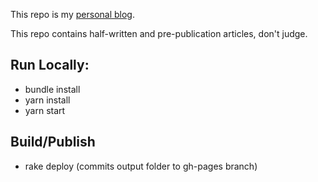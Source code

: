 This repo is my [personal blog](http://blog.tracefunc.com).

This repo contains half-written and pre-publication articles, don't judge.

## Run Locally:

- bundle install
- yarn install
- yarn start

## Build/Publish

- rake deploy (commits output folder to gh-pages branch)
